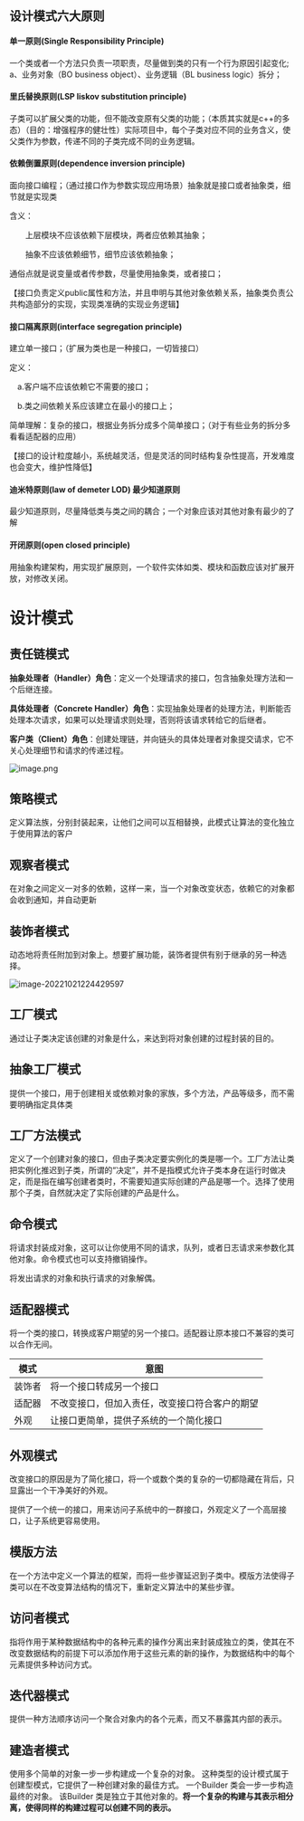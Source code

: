 ## 设计模式六大原则

#### 单一原则(Single Responsibility Principle)

​		一个类或者一个方法只负责一项职责，尽量做到类的只有一个行为原因引起变化; a、业务对象（BO business object）、业务逻辑（BL business logic）拆分；

#### 里氏替换原则(LSP liskov substitution principle)

​		子类可以扩展父类的功能，但不能改变原有父类的功能；（本质其实就是c++的多态）（目的：增强程序的健壮性）实际项目中，每个子类对应不同的业务含义，使父类作为参数，传递不同的子类完成不同的业务逻辑。

#### 依赖倒置原则(dependence inversion principle)

面向接口编程；（通过接口作为参数实现应用场景）抽象就是接口或者抽象类，细节就是实现类

含义：

　　上层模块不应该依赖下层模块，两者应依赖其抽象；

　　抽象不应该依赖细节，细节应该依赖抽象；

通俗点就是说变量或者传参数，尽量使用抽象类，或者接口；

【接口负责定义public属性和方法，并且申明与其他对象依赖关系，抽象类负责公共构造部分的实现，实现类准确的实现业务逻辑】

#### 接口隔离原则(interface segregation principle)

建立单一接口；（扩展为类也是一种接口，一切皆接口）

定义：

　a.客户端不应该依赖它不需要的接口；

　b.类之间依赖关系应该建立在最小的接口上；

简单理解：复杂的接口，根据业务拆分成多个简单接口；（对于有些业务的拆分多看看适配器的应用）

【接口的设计粒度越小，系统越灵活，但是灵活的同时结构复杂性提高，开发难度也会变大，维护性降低】　　　

#### 迪米特原则(law of demeter LOD) 最少知道原则

​		最少知道原则，尽量降低类与类之间的耦合；一个对象应该对其他对象有最少的了解

#### 开闭原则(open closed principle)

​		用抽象构建架构，用实现扩展原则，一个软件实体如类、模块和函数应该对扩展开放，对修改关闭。



# 设计模式

## 责任链模式

**抽象处理者（Handler）角色**：定义一个处理请求的接口，包含抽象处理方法和一个后继连接。

**具体处理者（Concrete Handler）角色**：实现抽象处理者的处理方法，判断能否处理本次请求，如果可以处理请求则处理，否则将该请求转给它的后继者。

**客户类（Client）角色**：创建处理链，并向链头的具体处理者对象提交请求，它不关心处理细节和请求的传递过程。

![image.png](https://ucc.alicdn.com/pic/developer-ecology/5079e3580c0842c3a608dd9ed542b257.png)

## 策略模式

定义算法族，分别封装起来，让他们之间可以互相替换，此模式让算法的变化独立于使用算法的客户

## 观察者模式

在对象之间定义一对多的依赖，这样一来，当一个对象改变状态，依赖它的对象都会收到通知，并自动更新

## 装饰者模式

动态地将责任附加到对象上。想要扩展功能，装饰者提供有别于继承的另一种选择。

![image-20221021224429597](/Users/madongming/IdeaProjects/learn/docs/noteImg/image-20221021224429597.png)

## 工厂模式

通过让子类决定该创建的对象是什么，来达到将对象创建的过程封装的目的。

## 抽象工厂模式

提供一个接口，用于创建相关或依赖对象的家族，多个方法，产品等级多，而不需要明确指定具体类

## 工厂方法模式

定义了一个创建对象的接口，但由子类决定要实例化的类是哪一个。工厂方法让类把实例化推迟到子类，所谓的“决定”，并不是指模式允许子类本身在运行时做决定，而是指在编写创建者类时，不需要知道实际创建的产品是哪一个。选择了使用那个子类，自然就决定了实际创建的产品是什么。

## 命令模式

将请求封装成对象，这可以让你使用不同的请求，队列，或者日志请求来参数化其他对象。命令模式也可以支持撤销操作。

将发出请求的对象和执行请求的对象解偶。

## 适配器模式

将一个类的接口，转换成客户期望的另一个接口。适配器让原本接口不兼容的类可以合作无间。



| 模式   | 意图                                           |
| ------ | ---------------------------------------------- |
| 装饰者 | 将一个接口转成另一个接口                       |
| 适配器 | 不改变接口，但加入责任，改变接口符合客户的期望 |
| 外观   | 让接口更简单，提供子系统的一个简化接口         |

## 外观模式

改变接口的原因是为了简化接口，将一个或数个类的复杂的一切都隐藏在背后，只显露出一个干净美好的外观。

提供了一个统一的接口，用来访问子系统中的一群接口，外观定义了一个高层接口，让子系统更容易使用。

## 模版方法

​		在一个方法中定义一个算法的框架，而将一些步骤延迟到子类中。模版方法使得子类可以在不改变算法结构的情况下，重新定义算法中的某些步骤。

## 访问者模式

​		指将作用于某种数据结构中的各种元素的操作分离出来封装成独立的类，使其在不改变数据结构的前提下可以添加作用于这些元素的新的操作，为数据结构中的每个元素提供多种访问方式。

## 迭代器模式

提供一种方法顺序访问一个聚合对象内的各个元素，而又不暴露其内部的表示。

## 建造者模式

使用多个简单的对象一步一步构建成一个复杂的对象。 这种类型的设计模式属于创建型模式，它提供了一种创建对象的最佳方式。 一个Builder 类会一步一步构造最终的对象。 该Builder 类是独立于其他对象的。**将一个复杂的构建与其表示相分离，使得同样的构建过程可以创建不同的表示。**